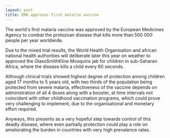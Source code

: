 ```yaml
---
layout: post
title: EMA approves first malaria vaccine
---
```


The world's first malaria vaccine was approved by the European Medicines Agency to combat the protozoan disease that kills more than 500 000 people per year worldwide.

Due to the mixed trial results, the World Health Organisation and african national health authorities will deliberate later this year on weather to approved the GlaxoSmithKline Mosquirix jab for children in sub-Saharan Africa, where the disease kills a child every 60 seconds.

Although clinical trials showed highest degree of protection among children aged 17 months to 5 years old, with two thirds of the population being protected from severe malaria, effectiveness of the vaccine depends on administration of all 4 doses along with a booster, at time intervals not coincident with other childhood vaccination programs, which could prove very challenging to implement, due to the organisational and monetary effort required.

Anyways, this presents as a very hopeful step towards control of this deadly disease, where even partially protection could play a role on ameliorating the burden in countries with very high prevalence rates. 